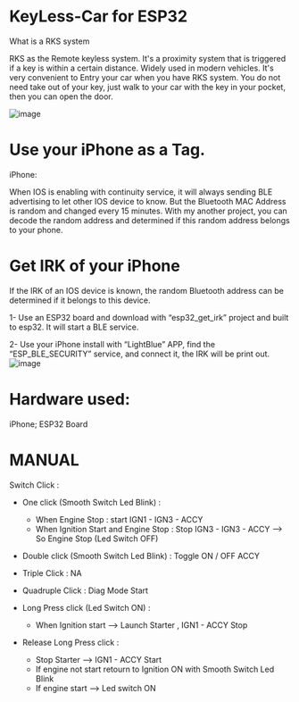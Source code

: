 # KeyLess-Car for ESP32

What is a RKS system

RKS as the Remote keyless system. It's a proximity system that is triggered if a key is within a certain distance.
Widely used in modern vehicles. It's very convenient to Entry your car when you have RKS system.
You do not need take out of your key, just walk to your car with the key in your pocket, then you can open the door.

 ![image](https://github.com/fryefryefrye/Open-Source-RKS/raw/master/img/pke_car.jpg)

# Use your iPhone as a Tag.

iPhone:

When IOS is enabling with continuity service, it will always sending BLE advertising to let other IOS device to know. But the Bluetooth MAC Address is random and changed every 15 minutes.
With my another project, you can decode the random address and determined if this random address belongs to your phone.

# Get IRK of your iPhone
If the IRK of an IOS device is known, the random Bluetooth address can be determined if it belongs to this device.

1- Use an ESP32 board and download with “esp32_get_irk” project and built to esp32. It will start a BLE service.

2- Use your iPhone install with “LightBlue” APP, find the “ESP_BLE_SECURITY” service, and connect it, the IRK will be print out.
![image](https://github.com/Fiftiz/KeyLess-Car/assets/51287497/75a2ad95-5e8d-4e47-abc9-2e1615555771)


# Hardware used:
iPhone; ESP32 Board


# MANUAL

Switch Click :

- One click (Smooth Switch Led Blink) :
     - When Engine Stop : start IGN1 - IGN3 - ACCY
     - When Ignition Start and Engine Stop : Stop IGN3 - IGN3 - ACCY --> So Engine Stop (Led Switch OFF)

- Double click (Smooth Switch Led Blink) : Toggle ON / OFF ACCY
  
- Triple Click : NA
  
- Quadruple Click : Diag Mode Start
  
- Long Press click (Led Switch ON) :
     - When Ignition start --> Launch Starter , IGN1 - ACCY Stop
- Release Long Press click :
     - Stop Starter --> IGN1 - ACCY Start
     - If engine not start retourn to Ignition ON with Smooth Switch Led Blink
     - If engine start --> Led switch ON

   
  
